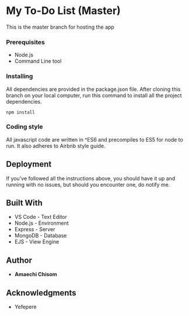 # My To-Do List (Master)

This is the master branch for hosting the app

### Prerequisites

* Node.js
* Command Line tool

### Installing

All dependencies are provided in the package.json file.
After cloning this branch on your local computer, run this command to install all the project dependencies.

```
npm install
```

### Coding style

All javascript code are written in ^ES6 and precompiles to ES5 for node to run. It also adheres to Airbnb style guide.

## Deployment

If you've followed all the instructions above, you should have it up and running with no issues, but should you encounter one, do notify me.

## Built With

* VS Code - Text Editor
* Node.js - Environment
* Express - Server
* MongoDB - Database
* EJS    -  View Engine

## Author

* **Amaechi Chisom** 

## Acknowledgments

* Yefepere

